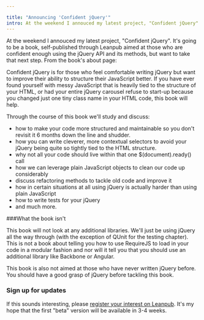 ```yaml
---

title: "Announcing 'Confident jQuery'"
intro: At the weekend I annouced my latest project, "Confident jQuery". It's going to be a book, self-published through Leanpub aimed at those who are confident enough using the jQuery API and its methods, but want to take that next step.
---
```


At the weekend I annouced my latest project, "Confident jQuery". It's going to be a book, self-published through Leanpub aimed at those who are confident enough using the jQuery API and its methods, but want to take that next step. From the book's about page:

Confident jQuery is for those who feel comfortable writing jQuery but want to improve their ability to structure their JavaScript better. If you have ever found yourself with messy JavaScript that is heavily tied to the structure of your HTML, or had your entire jQuery carousel refuse to start-up because you changed just one tiny class name in your HTML code, this book will help.

Through the course of this book we'll study and discuss:

* how to make your code more structured and maintainable so you don't revisit it 6 months down the line and shudder.
* how you can write cleverer, more contextual selectors to avoid your jQuery being quite so tightly tied to the HTML structure.
* why not all your code should live within that one $(document).ready() call
* how we can leverage plain JavaScript objects to clean our code up considerably
* discuss refactoring methods to tackle old code and improve it
* how in certain situations at all using jQuery is actually harder than using plain JavaScript
* how to write tests for your jQuery
* and much more.

###What the book isn't

This book will not look at any additional libraries. We'll just be using jQuery all the way through (with the exception of QUnit for the testing chapter). This is not a book about telling you how to use RequireJS to load in your code in a modular fashion and nor will it tell you that you should use an additional library like Backbone or Angular.

This book is also not aimed at those who have never written jQuery before. You should have a good grasp of jQuery before tackling this book.

### Sign up for updates

If this sounds interesting, please [register your interest on Leanpub](https://leanpub.com/confidentjquery). It's my hope that the first "beta" version will be available in 3-4 weeks.
